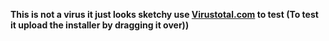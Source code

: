 **This is not a virus it just looks sketchy use [Virustotal.com](https://www.virustotal.com/gui/home/upload) to test (To test it upload the installer by dragging it over))**
